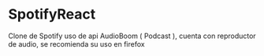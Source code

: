 # SpotifyReact
Clone de Spotify uso de api AudioBoom ( Podcast ), cuenta con reproductor de audio, se recomienda su uso en firefox
